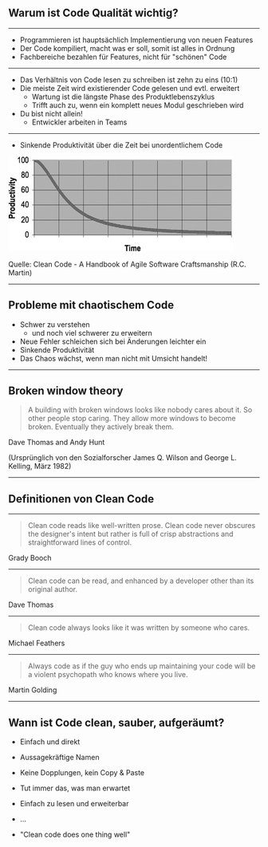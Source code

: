 ## Warum ist Code Qualität wichtig?

---

- Programmieren ist hauptsächlich Implementierung von neuen Features
- Der Code kompiliert, macht was er soll, somit ist alles in Ordnung
- Fachbereiche bezahlen für Features, nicht für "schönen" Code

---

- Das Verhältnis von Code lesen zu schreiben ist zehn zu eins (10:1)
- Die meiste Zeit wird existierender Code gelesen und evtl. erweitert 
  - Wartung ist die längste Phase des Produktlebenszyklus
  - Trifft auch zu, wenn ein komplett neues Modul geschrieben wird
- Du bist nicht allein!
  - Entwickler arbeiten in Teams

---

- Sinkende Produktivität über die Zeit bei unordentlichem Code

![productivity-over-time](images/productivity-over-time.png)

Quelle: Clean Code - A Handbook of Agile Software Craftsmanship (R.C. Martin)

---

## Probleme mit chaotischem Code

- Schwer zu verstehen
  - und noch viel schwerer zu erweitern
- Neue Fehler schleichen sich bei Änderungen leichter ein
- Sinkende Produktivität
- Das Chaos wächst, wenn man nicht mit Umsicht handelt!

---

## Broken window theory

> A building with broken windows looks like nobody cares about it. So other people stop caring. They allow more windows to become broken. Eventually they actively break them.

Dave Thomas and Andy Hunt

(Ursprünglich von den Sozialforscher James Q. Wilson and George L. Kelling, März 1982)

---

## Definitionen von Clean Code

----

> Clean code reads like well-written prose. Clean code never obscures the designer's intent but rather is full of crisp abstractions and straightforward lines of control.

Grady Booch

----

> Clean code can be read, and enhanced by a developer other than its original author.

Dave Thomas

----

> Clean code always looks like it was written by someone who cares.

Michael Feathers

----

> Always code as if the guy who ends up maintaining your code will be a violent psychopath who knows where you live.

Martin Golding

---

## Wann ist Code clean, sauber, aufgeräumt?

- Einfach und direkt
- Aussagekräftige Namen
- Keine Dopplungen, kein Copy & Paste
- Tut immer das, was man erwartet
- Einfach zu lesen und erweiterbar
- ...

- "Clean code does one thing well"
